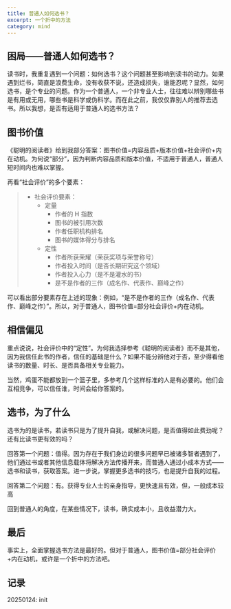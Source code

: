 ```yaml
---
title: 普通人如何选书？
excerpt: 一个折中的方法
category: mind
---
```




## 困局——普通人如何选书？
读书时，我重复遇到一个问题：如何选书？这个问题甚至影响到读书的动力。如果遇到烂书，简直是浪费生命，没有收获不说，还造成损失，谁能忍呢？显然，如何选书，是个专业的问题。作为一个普通人，一个非专业人士，往往难以辨别哪些书是有用或无用，哪些书是科学或伪科学。而在此之前，我仅仅靠别人的推荐去选书。所以我想，是否有适用于普通人的选书方法？



## 图书价值
《聪明的阅读者》给到我部分答案：图书价值=内容品质+版本价值+社会评价+内在动机。为何说“部分”，因为判断内容品质和版本价值，不适用于普通人，普通人短时间内也难以掌握。

再看“社会评价”的多个要素：

> - 社会评价要素：
>   - 定量
>     - 作者的 H 指数
>     - 图书的被引用次数
>     - 作者任职机构排名
>     - 图书的媒体得分与排名
>   - 定性
>     - 作者所获荣耀（荣获奖项与荣誉称号）
>     - 作者投入时间（是否长期研究这个领域）
>     - 作者投入心力（是不是灌水的书）
>     - 是不是作者的三作（成名作、代表作、巅峰之作）



可以看出部分要素存在上述的现象：例如，“是不是作者的三作（成名作、代表作、巅峰之作）”。所以，对于普通人，图书价值=部分社会评价+内在动机。



## 相信偏见
重点说说，社会评价中的“定性”。为何我选择参考《聪明的阅读者》而不是其他，因为我信任此书的作者，信任的基础是什么？如果不能分辨他对于否，至少得看他读书的数量、时长、是否具备相关专业能力。

当然，鸡蛋不能都放到一个篮子里，多参考几个这样标准的人是有必要的。他们会互相竞争，可以信任谁，时间会给你答案的。



## 选书，为了什么
选书为的是读书，若读书只是为了提升自我，或解决问题，是否值得如此费劲呢？还有比读书更有效的吗？

回答第一个问题：值得。因为存在于我们身边的很多问题早已被诸多智者遇到了，他们通过书或者其他信息载体将解决方法传播开来，而普通人通过小成本方式——选书和读书，获取答案。进一步说，掌握更多选书的技巧，也是提升自我的过程。

回答第二个问题：有。获得专业人士的亲身指导，更快速且有效，但，一般成本较高

回到普通人的角度，在某些情况下，读书，确实成本小，且收益潜力大。



## 最后
事实上，全面掌握选书方法是最好的。但对于普通人，图书价值=部分社会评价+内在动机，或许是一个折中的方法吧。



## 记录

20250124: init